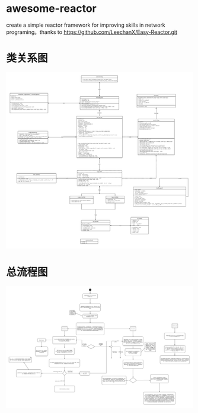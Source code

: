 # awesome-reactor
create a simple reactor framework for improving skills in network programing。thanks to https://github.com/LeechanX/Easy-Reactor.git
# 类关系图
![image](https://github.com/woaishixiaoxiao/awesome-reactor/blob/master/reator%E7%B1%BB%E5%9B%BE%E5%88%86%E6%9E%90.png)
# 总流程图
![image](https://github.com/woaishixiaoxiao/awesome-reactor/blob/master/easy-reactor%E6%B5%81%E7%A8%8B%E5%9B%BE%E5%88%86%E6%9E%90.png)
